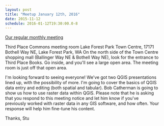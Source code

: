 ```yaml
---
layout: post
title: "Meetup January 12th, 2016"
date: 2015-11-12
schedule: 2016-01-12T19:30:00.0-8
---
```


[Our regular monthly meeting](http://www.meetup.com/Puget-Sound-QGIS-Users-Group/events/227847128/)


Third Place Commons meeting room
Lake Forest Park Town Centre, 17171 Bothell Way NE, Lake Forest Park, WA
On the north side of the Town Centre shopping mall (Ballinger Way NE & Bothell Way NE), look for the entrance to Third Place Books. Go inside, and you'll see a large open area. The meeting room is just off that open area. 

I'm looking forward to seeing everyone! We've got two QGIS presentations lined up, with the possibility of more. I'm going to cover the basics of QGIS data entry and editing (both spatial and tabular). Bob Catherman is going to show us how to use raster data within QGIS. Please note that he is asking that you respond to this meeting notice and let him know if you've previously worked with raster data in any GIS software, and how often. Your response will help him fine-tune his content.

Thanks, Stu
